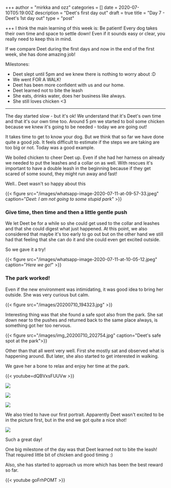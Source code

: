 +++
author = "mirkka and ozz"
categories = []
date = 2020-07-10T05:19:00Z
description = "Deet's first day out"
draft = true
title = "Day 7 - Deet's 1st day out"
type = "post"

+++
I think the main learning of this week is: Be patient! Every dog takes their own time and space to settle down! Even if it sounds easy or clear, you really need to keep this in mind.

If we compare Deet during the first days and now in the end of the first week, she has done amazing job!

Milestones:

* Deet slept until 5pm and we knew there is nothing to worry about :D
* We went FOR A WALK!
* Deet has been more confident with us and our home.
* Deet learned not to bite the leash
* She eats, drinks water, does her business like always.
* She still loves chicken <3

***

The day started slow - but it's ok! We understand that it's Deet's own time and that it's our own time too. Around 5 pm we started to boil some chicken because we knew it's going to be needed - today we are going out!

It takes time to get to know your dog. But we think that so far we have done quite a good job. It feels difficult to estimate if the steps we are taking are too big or not. Today was a good example.

We boiled chicken to cheer Deet up. Even if she had her harness on already we needed to put the leashes and a collar on as well. With rescues it's important to have a double leash in the beginning because if they get scared of some sound, they might run away and fast!

Well.. Deet wasn't so happy about this

{{< figure src="/images/whatsapp-image-2020-07-11-at-09-57-33.jpeg" caption="_Deet: I am not going to some stupid park_" >}}

### Give time, then time and then a little gentle push

We let Deet be for a while so she could get used to the collar and leashes and that she could digest what just happened. At this point, we also considered that maybe it's too early to go out but on the other hand we still had that feeling that she can do it and she could even get excited outside.

So we gave it a try!

{{< figure src="/images/whatsapp-image-2020-07-11-at-10-05-12.jpeg" caption="_Here we go!_" >}}

### The park worked!

Even if the new environment was intimidating, it was good idea to bring her outside. She was very curious but calm.

{{< figure src="/images/20200710_194323.jpg" >}}

Interesting thing was that she found a safe spot also from the park. She sat down near to the pushes and returned back to the same place always, is something got her too nervous.

{{< figure src="/images/img_20200710_202754.jpg" caption="Deet's safe spot at the park">}}

Other than that all went very well. First she mostly sat and observed what is happening around. But later, she also started to get interested in walking.

We gave her a bone to relax and enjoy her time at the park.

{{< youtube=dQBVxsFUUVw >}}

![](/images/20200710_195359.jpg)

![](/images/20200710_195805.jpg)

![](/images/20200710_201304.jpg)

We also tried to have our first portrait. Apparently Deet wasn't excited to be in the picture first, but in the end we got quite a nice shot!

![](/images/portrait-copy.png)

Such a great day!

One big milestone of the day was that Deet learned not to bite the leash! That required little bit of chicken and good timing :)

Also, she has started to approach us more which has been the best reward so far.

{{< youtube goFrhPOMT >}}